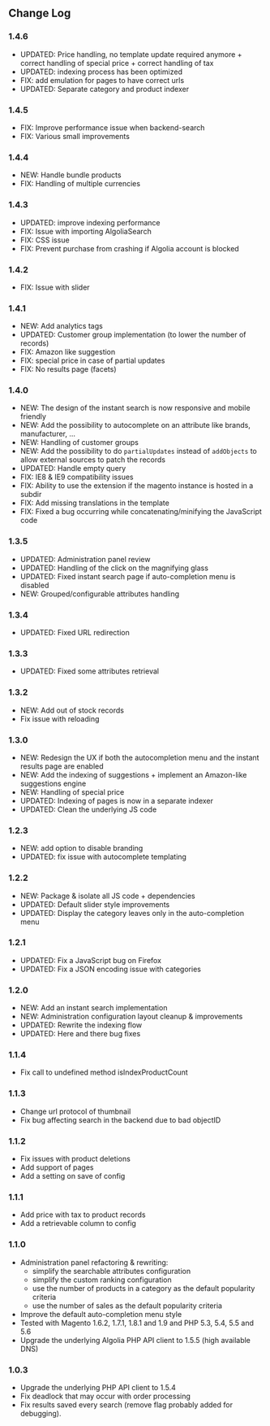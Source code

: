## Change Log

### 1.4.6

- UPDATED: Price handling, no template update required anymore + correct handling of special price + correct handling of tax
- UPDATED: indexing process has been optimized
- FIX: add emulation for pages to have correct urls
- UPDATED: Separate category and product indexer

### 1.4.5

- FIX: Improve performance issue when backend-search
- FIX: Various small improvements

### 1.4.4

- NEW: Handle bundle products
- FIX: Handling of multiple currencies

### 1.4.3

- UPDATED: improve indexing performance
- FIX: Issue with importing AlgoliaSearch
- FIX: CSS issue
- FIX: Prevent purchase from crashing if Algolia account is blocked

### 1.4.2

- FIX: Issue with slider

### 1.4.1

- NEW: Add analytics tags
- UPDATED: Customer group implementation (to lower the number of records)
- FIX: Amazon like suggestion
- FIX: special price in case of partial updates
- FIX: No results page (facets)

### 1.4.0

- NEW: The design of the instant search is now responsive and mobile friendly
- NEW: Add the possibility to autocomplete on an attribute like brands, manufacturer, ...
- NEW: Handling of customer groups
- NEW: Add the possibility to do `partialUpdates` instead of `addObjects` to allow external sources to patch the records
- UPDATED: Handle empty query
- FIX: IE8 & IE9 compatibility issues
- FIX: Ability to use the extension if the magento instance is hosted in a subdir
- FIX: Add missing translations in the template
- FIX: Fixed a bug occurring while concatenating/minifying the JavaScript code

### 1.3.5

- UPDATED: Administration panel review
- UPDATED: Handling of the click on the magnifying glass
- UPDATED: Fixed instant search page if auto-completion menu is disabled
- NEW: Grouped/configurable attributes handling

### 1.3.4

- UPDATED: Fixed URL redirection

### 1.3.3

- UPDATED: Fixed some attributes retrieval

### 1.3.2

- NEW: Add out of stock records
- Fix issue with reloading

### 1.3.0

- NEW: Redesign the UX if both the autocompletion menu and the instant results page are enabled
- NEW: Add the indexing of suggestions + implement an Amazon-like suggestions engine
- NEW: Handling of special price
- UPDATED: Indexing of pages is now in a separate indexer
- UPDATED: Clean the underlying JS code

### 1.2.3
- NEW: add option to disable branding
- UPDATED: fix issue with autocomplete templating

### 1.2.2
- NEW: Package & isolate all JS code + dependencies
- UPDATED: Default slider style improvements
- UPDATED: Display the category leaves only in the auto-completion menu

### 1.2.1
- UPDATED: Fix a JavaScript bug on Firefox
- UPDATED: Fix a JSON encoding issue with categories

### 1.2.0
- NEW: Add an instant search implementation
- NEW: Administration configuration layout cleanup & improvements
- UPDATED: Rewrite the indexing flow
- UPDATED: Here and there bug fixes

### 1.1.4
- Fix call to undefined method isIndexProductCount

### 1.1.3
- Change url protocol of thumbnail
- Fix bug affecting search in the backend due to bad objectID

### 1.1.2
- Fix issues with product deletions
- Add support of pages
- Add a setting on save of config

### 1.1.1
- Add price with tax to product records
- Add a retrievable column to config

### 1.1.0
 - Administration panel refactoring & rewriting:
   - simplify the searchable attributes configuration
   - simplify the custom ranking configuration
   - use the number of products in a category as the default popularity criteria
   - use the number of sales as the default popularity criteria
 - Improve the default auto-completion menu style
 - Tested with Magento 1.6.2, 1.7.1, 1.8.1 and 1.9 and PHP 5.3, 5.4, 5.5 and 5.6
 - Upgrade the underlying Algolia PHP API client to 1.5.5 (high available DNS)

### 1.0.3
 - Upgrade the underlying PHP API client to 1.5.4
 - Fix deadlock that may occur with order processing
 - Fix results saved every search (remove flag probably added for debugging).
